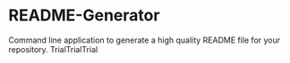 # README-Generator
Command line application to generate a high quality README file for your repository.
TrialTrialTrial